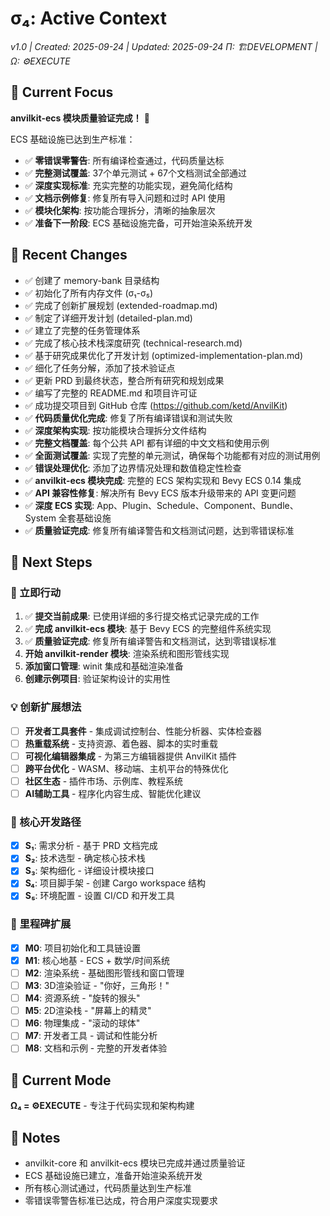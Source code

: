 # σ₄: Active Context
*v1.0 | Created: 2025-09-24 | Updated: 2025-09-24*
*Π: 🏗️DEVELOPMENT | Ω: ⚙️EXECUTE*

## 🔮 Current Focus
**anvilkit-ecs 模块质量验证完成！** 🎉

ECS 基础设施已达到生产标准：
- ✅ **零错误零警告**: 所有编译检查通过，代码质量达标
- ✅ **完整测试覆盖**: 37个单元测试 + 67个文档测试全部通过
- ✅ **深度实现标准**: 充实完整的功能实现，避免简化结构
- ✅ **文档示例修复**: 修复所有导入问题和过时 API 使用
- ✅ **模块化架构**: 按功能合理拆分，清晰的抽象层次
- ✅ **准备下一阶段**: ECS 基础设施完备，可开始渲染系统开发

## 🔄 Recent Changes
- ✅ 创建了 memory-bank 目录结构
- ✅ 初始化了所有内存文件 (σ₁-σ₅)
- ✅ 完成了创新扩展规划 (extended-roadmap.md)
- ✅ 制定了详细开发计划 (detailed-plan.md)
- ✅ 建立了完整的任务管理体系
- ✅ 完成了核心技术栈深度研究 (technical-research.md)
- ✅ 基于研究成果优化了开发计划 (optimized-implementation-plan.md)
- ✅ 细化了任务分解，添加了技术验证点
- ✅ 更新 PRD 到最终状态，整合所有研究和规划成果
- ✅ 编写了完整的 README.md 和项目许可证
- ✅ 成功提交项目到 GitHub 仓库 (https://github.com/ketd/AnvilKit)
- ✅ **代码质量优化完成**: 修复了所有编译错误和测试失败
- ✅ **深度架构实现**: 按功能模块合理拆分文件结构
- ✅ **完整文档覆盖**: 每个公共 API 都有详细的中文文档和使用示例
- ✅ **全面测试覆盖**: 实现了完整的单元测试，确保每个功能都有对应的测试用例
- ✅ **错误处理优化**: 添加了边界情况处理和数值稳定性检查
- ✅ **anvilkit-ecs 模块完成**: 完整的 ECS 架构实现和 Bevy ECS 0.14 集成
- ✅ **API 兼容性修复**: 解决所有 Bevy ECS 版本升级带来的 API 变更问题
- ✅ **深度 ECS 实现**: App、Plugin、Schedule、Component、Bundle、System 全套基础设施
- ✅ **质量验证完成**: 修复所有编译警告和文档测试问题，达到零错误标准

## 🏁 Next Steps

### 🎯 立即行动
1. ✅ **提交当前成果**: 已使用详细的多行提交格式记录完成的工作
2. ✅ **完成 anvilkit-ecs 模块**: 基于 Bevy ECS 的完整组件系统实现
3. ✅ **质量验证完成**: 修复所有编译警告和文档测试，达到零错误标准
4. **开始 anvilkit-render 模块**: 渲染系统和图形管线实现
5. **添加窗口管理**: winit 集成和基础渲染准备
6. **创建示例项目**: 验证架构设计的实用性

### 💡 创新扩展想法
- [ ] **开发者工具套件** - 集成调试控制台、性能分析器、实体检查器
- [ ] **热重载系统** - 支持资源、着色器、脚本的实时重载
- [ ] **可视化编辑器集成** - 为第三方编辑器提供 AnvilKit 插件
- [ ] **跨平台优化** - WASM、移动端、主机平台的特殊优化
- [ ] **社区生态** - 插件市场、示例库、教程系统
- [ ] **AI辅助工具** - 程序化内容生成、智能优化建议

### 🚀 核心开发路径
- [x] **S₁**: 需求分析 - 基于 PRD 文档完成
- [x] **S₂**: 技术选型 - 确定核心技术栈
- [x] **S₃**: 架构细化 - 详细设计模块接口
- [x] **S₄**: 项目脚手架 - 创建 Cargo workspace 结构
- [x] **S₅**: 环境配置 - 设置 CI/CD 和开发工具

### 🎯 里程碑扩展
- [x] **M0**: 项目初始化和工具链设置
- [x] **M1**: 核心地基 - ECS + 数学/时间系统
- [ ] **M2**: 渲染系统 - 基础图形管线和窗口管理
- [ ] **M3**: 3D渲染验证 - "你好，三角形！"
- [ ] **M4**: 资源系统 - "旋转的猴头"
- [ ] **M5**: 2D渲染栈 - "屏幕上的精灵"
- [ ] **M6**: 物理集成 - "滚动的球体"
- [ ] **M7**: 开发者工具 - 调试和性能分析
- [ ] **M8**: 文档和示例 - 完整的开发者体验

## 🎯 Current Mode
**Ω₄ = ⚙️EXECUTE** - 专注于代码实现和架构构建

## 📝 Notes
- anvilkit-core 和 anvilkit-ecs 模块已完成并通过质量验证
- ECS 基础设施已建立，准备开始渲染系统开发
- 所有核心测试通过，代码质量达到生产标准
- 零错误零警告标准已达成，符合用户深度实现要求
